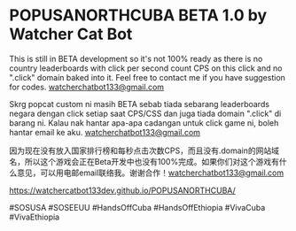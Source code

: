 # POPUSANORTHCUBA BETA 1.0 by Watcher Cat Bot

This is still in BETA development so it's not 100% ready as there is no country leaderboards with click per second count CPS on this click and no ".click" domain baked into it. Feel free to contact me if you have suggestion for codes. watcherchatbot133@gmail.com

Skrg popcat custom ni masih BETA sebab tiada sebarang leaderboards negara dengan click setiap saat CPS/CSS dan juga tiada domain ".click" di barang ni. Kalau nak hantar apa-apa cadangan untuk click game ni, boleh hantar email ke aku. watcherchatbot133@gmail.com

因为现在没有放入国家排行榜和每秒点击次数CPS，而且没有.domain的网站域名，所以这个游戏会正在Beta开发中也没有100%完成。如果你们对这个游戏有什么意见，可以用电邮email联络我。谢谢合作！watcherchatbot133@gmail.com

https://watchercatbot133dev.github.io/POPUSANORTHCUBA/

#SOSUSA #SOSEEUU #HandsOffCuba #HandsOffEthiopia #VivaCuba #VivaEthiopia
